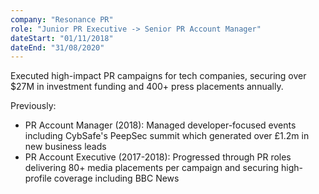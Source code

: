 ```yaml
---
company: "Resonance PR"
role: "Junior PR Executive -> Senior PR Account Manager"
dateStart: "01/11/2018"
dateEnd: "31/08/2020"
---
```


Executed high-impact PR campaigns for tech companies, securing over $27M in investment funding and 400+ press placements annually.

Previously:

- PR Account Manager (2018): Managed developer-focused events including CybSafe's PeepSec summit which generated over £1.2m in new business leads
- PR Account Executive (2017-2018): Progressed through PR roles delivering 80+ media placements per campaign and securing high-profile coverage including BBC News
